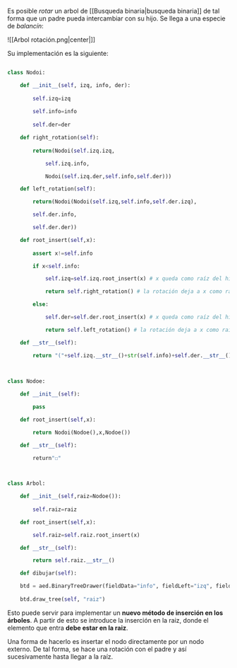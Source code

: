 Es posible *rotar*  un arbol de [[Busqueda binaria|busqueda binaria]] de tal forma que un padre pueda intercambiar con su hijo. Se llega a una especie de *balancín*: 

![[Arbol rotación.png|center|]]

Su implementación es la siguiente: 

```python

class Nodoi:

	def __init__(self, izq, info, der):
	
		self.izq=izq
		
		self.info=info
		
		self.der=der

	def right_rotation(self):
	
		return(Nodoi(self.izq.izq,

			self.izq.info,

			Nodoi(self.izq.der,self.info,self.der)))

	def left_rotation(self):

		return(Nodoi(Nodoi(self.izq,self.info,self.der.izq),

		self.der.info,

		self.der.der))

	def root_insert(self,x):
	
		assert x!=self.info

		if x<self.info:

			self.izq=self.izq.root_insert(x) # x queda como raíz del hijo izquierdo

			return self.right_rotation() # la rotación deja a x como raíz

		else:

			self.der=self.der.root_insert(x) # x queda como raíz del hijo derecho

			return self.left_rotation() # la rotación deja a x como raíz

	def __str__(self):

		return "("+self.izq.__str__()+str(self.info)+self.der.__str__()+")"
		
		  

class Nodoe:

	def __init__(self):

		pass

	def root_insert(self,x):

		return Nodoi(Nodoe(),x,Nodoe())

	def __str__(self):

		return"☐"

  

class Arbol:

	def __init__(self,raiz=Nodoe()):
	
		self.raiz=raiz

	def root_insert(self,x):

		self.raiz=self.raiz.root_insert(x)

	def __str__(self):

		return self.raiz.__str__()

	def dibujar(self):

	btd = aed.BinaryTreeDrawer(fieldData="info", fieldLeft="izq", fieldRight="der", classNone=Nodoe, drawNull=True)
	
	btd.draw_tree(self, "raiz")
```

Esto puede servir para implementar un **nuevo método de inserción en los árboles**. A partir de esto se introduce la inserción en la raiz, donde el elemento que entra **debe estar en la raiz**. 

Una forma de hacerlo es insertar el nodo directamente por un nodo externo. De tal forma, se hace una rotación con el padre y así sucesivamente hasta llegar a la raíz. 
